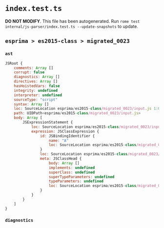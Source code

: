 # `index.test.ts`

**DO NOT MODIFY**. This file has been autogenerated. Run `rome test internal/js-parser/index.test.ts --update-snapshots` to update.

## `esprima > es2015-class > migrated_0023`

### `ast`

```javascript
JSRoot {
	comments: Array []
	corrupt: false
	diagnostics: Array []
	directives: Array []
	hasHoistedVars: false
	integrity: undefined
	interpreter: undefined
	sourceType: "script"
	syntax: Array []
	loc: SourceLocation esprima/es2015-class/migrated_0023/input.js 1:0-2:0
	path: UIDPath<esprima/es2015-class/migrated_0023/input.js>
	body: Array [
		JSExpressionStatement {
			loc: SourceLocation esprima/es2015-class/migrated_0023/input.js 1:0-1:12
			expression: JSClassExpression {
				id: JSBindingIdentifier {
					name: "A"
					loc: SourceLocation esprima/es2015-class/migrated_0023/input.js 1:7-1:8 (A)
				}
				loc: SourceLocation esprima/es2015-class/migrated_0023/input.js 1:1-1:11
				meta: JSClassHead {
					body: Array []
					implements: undefined
					superClass: undefined
					superTypeParameters: undefined
					typeParameters: undefined
					loc: SourceLocation esprima/es2015-class/migrated_0023/input.js 1:1-1:11
				}
			}
		}
	]
}
```

### `diagnostics`

```

```
